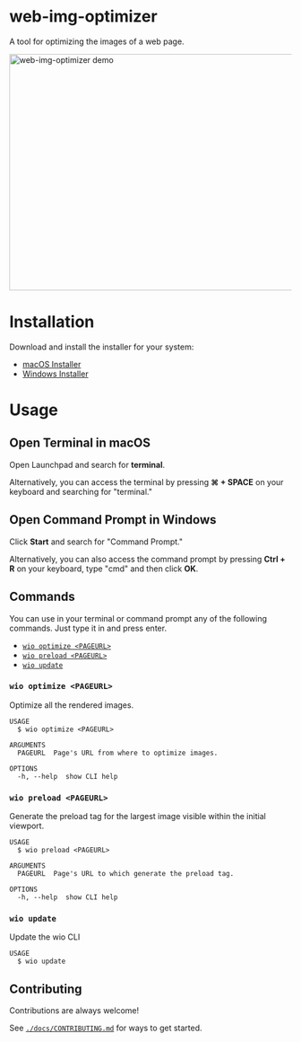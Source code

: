 # web-img-optimizer

A tool for optimizing the images of a web page.

<img alt="web-img-optimizer demo" src="https://user-images.githubusercontent.com/4291707/126013369-f12fb3fc-5207-40d7-8f1d-73f01381f654.gif" width="640" height="421">

# Installation

Download and install the installer for your system:

- [macOS Installer](https://github.com/IGassmann/web-img-optimizer/releases/latest/download/wio-v0.8.3.pkg)
- [Windows Installer](https://github.com/IGassmann/web-img-optimizer/releases/latest/download/wio-v0.8.3-x64.exe)

# Usage

## Open Terminal in macOS

Open Launchpad and search for **terminal**.

Alternatively, you can access the terminal by pressing **⌘ + SPACE** on your keyboard and searching
for "terminal."

## Open Command Prompt in Windows

Click **Start** and search for "Command Prompt."

Alternatively, you can also access the command prompt by pressing **Ctrl + R** on your keyboard,
type "cmd" and then click **OK**.

## Commands

You can use in your terminal or command prompt any of the following commands. Just type it in and
press enter.

<!-- commands -->

- [`wio optimize <PAGEURL>`](#wio-optimize-pageurl)
- [`wio preload <PAGEURL>`](#wio-preload-pageurl)
- [`wio update`](#wio-update)

### `wio optimize <PAGEURL>`

Optimize all the rendered images.

```
USAGE
  $ wio optimize <PAGEURL>

ARGUMENTS
  PAGEURL  Page's URL from where to optimize images.

OPTIONS
  -h, --help  show CLI help
```

### `wio preload <PAGEURL>`

Generate the preload tag for the largest image visible within the initial viewport.

```
USAGE
  $ wio preload <PAGEURL>

ARGUMENTS
  PAGEURL  Page's URL to which generate the preload tag.

OPTIONS
  -h, --help  show CLI help
```

### `wio update`

Update the wio CLI

```
USAGE
  $ wio update
```

## Contributing

Contributions are always welcome!

See [`./docs/CONTRIBUTING.md`](./docs/CONTRIBUTING.md) for ways to get started.
